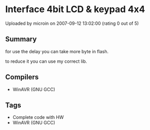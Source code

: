 # Interface 4bit LCD & keypad 4x4

Uploaded by microin on 2007-09-12 13:02:00 (rating 0 out of 5)

## Summary

for use the delay you can take more byte in flash.  

to reduce it you can use my correct lib.

## Compilers

- WinAVR (GNU GCC)

## Tags

- Complete code with HW
- WinAVR (GNU GCC)
